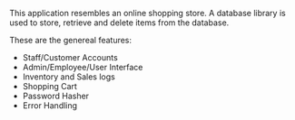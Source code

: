 This application resembles an online shopping store. A database library is used to store, retrieve and delete items from the database. 

These are the genereal features:
 * Staff/Customer Accounts
 * Admin/Employee/User Interface
 * Inventory and Sales logs
 * Shopping Cart
 * Password Hasher
 * Error Handling
